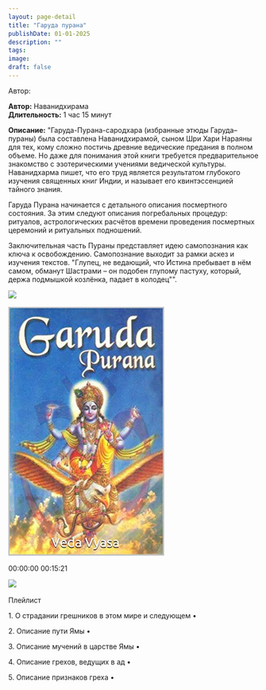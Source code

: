 ```yaml
---
layout: page-detail
title: "Гаруда пурана"
publishDate: 01-01-2025
description: ""
tags:
image:
draft: false
---
```


Автор: 

**Автор:** Наванидхирама  
**Длительность:** 1 час 15 минут

**Описание:** 
"Гаруда-Пурана-сародхара (избранные этюды Гаруда–пураны) была составлена Наванидхирамой, сыном Шри Хари Нараяны для тех, кому сложно постичь древние ведические предания в полном объеме. Но даже для понимания этой книги требуется предварительное знакомство с эзотерическими учениями ведической культуры. Наванидхарма пишет, что его труд является результатом глубокого изучения священных книг Индии, и называет его квинтэссенцией тайного знания.

 Гаруда Пурана начинается с детального описания посмертного состояния. За этим следуют описания погребальных процедур: ритуалов, астрологических расчётов времени проведения посмертных церемоний и ритуальных подношений.

 Заключительная часть Пураны представляет идею самопознания как ключа к освобождению. Самопознание выходит за рамки аскез и изучения текстов. "Глупец, не ведающий, что Истина пребывает в нём самом, обманут Шастрами – он подобен глупому пастуху, который, держа подмышкой козлёнка, падает в колодец"".

![](/knigi/kodex/img/show-playlist.svg) 

![](/upload/iblock/0b2/0b22a9b81df682a6efd169192a391fcf.jpg) 

00:00:00 00:15:21 

![](/knigi/kodex/img/close.svg) 

 Плейлист

1\. О страдании грешников в этом мире и следующем  • 

2\. Описание пути Ямы  • 

3\. Описание мучений в царстве Ямы  • 

4\. Описание грехов, ведущих в ад  • 

5\. Описание признаков греха  • 

  
